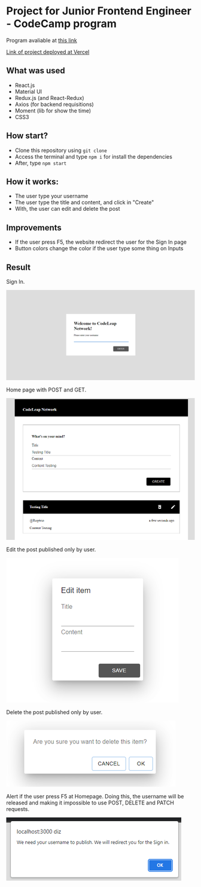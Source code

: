 # Project for Junior Frontend Engineer - CodeCamp program

Program avaliable at [this link](https://codeleap.notion.site/Job-openings-be9610b2d137433088a7aafdeaad08b4?p=1882cc4e78394bc28656437a928582e2&pm=s)

[Link of project deployed at Vercel](https://project-frontend-codeleap.vercel.app/signup)

## What was used
- React.js
- Material UI
- Redux.js (and React-Redux)
- Axios (for backend requisitions)
- Moment (lib for show the time)
- CSS3

## How start?
- Clone this repository using `git clone`
- Access the terminal and type `npm i` for install the dependencies
- After, type `npm start`

## How it works:
- The user type your username
- The user type the title and content, and click in "Create"
- With, the user can edit and delete the post

## Improvements
- If the user press F5, the website redirect the user for the Sign In page
- Button colors change the color if the user type some thing on Inputs

## Result

Sign In.

![Sign In](/src/assets/start.png)

Home page with POST and GET.

![Home page with POST and GET](/src/assets/post%20and%20get.png)

Edit the post published only by user.

![Edit the post](/src/assets/edit.png)

Delete the post published only by user.

![Delete the post](/src/assets/delete.png)

Alert if the user press F5 at Homepage. Doing this, the username will be released and making it impossible to use POST, DELETE and PATCH requests.

![If the user update the page at Home](/src/assets/error.png)